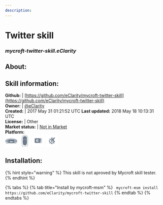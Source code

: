 ```yaml
---
description: 
---
```


# Twitter skill  
### _mycroft-twitter-skill.eClarity_  
## About:  


## Skill information:  
**Github:** | [https://github.com/eClarity/mycroft-twitter-skill](https://github.com/eClarity/mycroft-twitter-skill)  
**Owner:** | [@eClarity](https://github.com/eClarity)  
**Created:** | 2017 May 31 01:21:52 UTC  **Last updated:** 2018 May 18 10:13:31 UTC  
**License:** | Other  
**Market status:** | [Not in Market](https://market.mycroft.ai/skill/)  
**Platform:**  
 ![Mark I](../.gitbook/assets/mark-1-icon.png)  ![Mark II](../.gitbook/assets/mark-2-icon.png)  ![Picroft](../.gitbook/assets/picroft-icon.png)  ![plasmoid](../.gitbook/assets/kde.png)   
## Installation:  
{% hint style="warning" %}
This skill is not aproved by Mycroft skill tester.
{% endhint %}
    
{% tabs %}
{% tab title="Install by mycroft-msm" %}
``` mycroft-msm install https://github.com/eClarity/mycroft-twitter-skill```
{% endtab %}
  {% endtabs %}
  